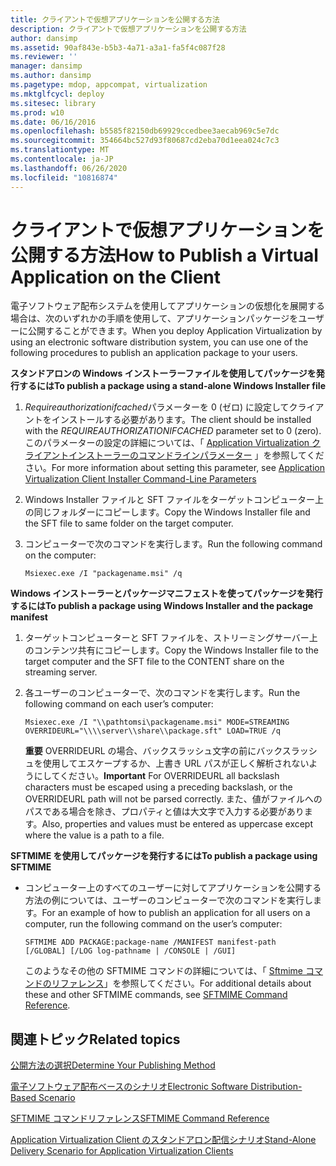 ```yaml
---
title: クライアントで仮想アプリケーションを公開する方法
description: クライアントで仮想アプリケーションを公開する方法
author: dansimp
ms.assetid: 90af843e-b5b3-4a71-a3a1-fa5f4c087f28
ms.reviewer: ''
manager: dansimp
ms.author: dansimp
ms.pagetype: mdop, appcompat, virtualization
ms.mktglfcycl: deploy
ms.sitesec: library
ms.prod: w10
ms.date: 06/16/2016
ms.openlocfilehash: b5585f82150db69929ccedbee3aecab969c5e7dc
ms.sourcegitcommit: 354664bc527d93f80687cd2eba70d1eea024c7c3
ms.translationtype: MT
ms.contentlocale: ja-JP
ms.lasthandoff: 06/26/2020
ms.locfileid: "10816874"
---
```

# <span data-ttu-id="021ff-103">クライアントで仮想アプリケーションを公開する方法</span><span class="sxs-lookup"><span data-stu-id="021ff-103">How to Publish a Virtual Application on the Client</span></span>


<span data-ttu-id="021ff-104">電子ソフトウェア配布システムを使用してアプリケーションの仮想化を展開する場合は、次のいずれかの手順を使用して、アプリケーションパッケージをユーザーに公開することができます。</span><span class="sxs-lookup"><span data-stu-id="021ff-104">When you deploy Application Virtualization by using an electronic software distribution system, you can use one of the following procedures to publish an application package to your users.</span></span>

**<span data-ttu-id="021ff-105">スタンドアロンの Windows インストーラーファイルを使用してパッケージを発行するには</span><span class="sxs-lookup"><span data-stu-id="021ff-105">To publish a package using a stand-alone Windows Installer file</span></span>**

1.  <span data-ttu-id="021ff-106">*Requireauthorizationifcached*パラメーターを 0 (ゼロ) に設定してクライアントをインストールする必要があります。</span><span class="sxs-lookup"><span data-stu-id="021ff-106">The client should be installed with the *REQUIREAUTHORIZATIONIFCACHED* parameter set to 0 (zero).</span></span> <span data-ttu-id="021ff-107">このパラメーターの設定の詳細については、「 [Application Virtualization クライアントインストーラーのコマンドラインパラメーター](application-virtualization-client-installer-command-line-parameters.md) 」を参照してください。</span><span class="sxs-lookup"><span data-stu-id="021ff-107">For more information about setting this parameter, see [Application Virtualization Client Installer Command-Line Parameters](application-virtualization-client-installer-command-line-parameters.md)</span></span>

2.  <span data-ttu-id="021ff-108">Windows Installer ファイルと SFT ファイルをターゲットコンピューター上の同じフォルダーにコピーします。</span><span class="sxs-lookup"><span data-stu-id="021ff-108">Copy the Windows Installer file and the SFT file to same folder on the target computer.</span></span>

3.  <span data-ttu-id="021ff-109">コンピューターで次のコマンドを実行します。</span><span class="sxs-lookup"><span data-stu-id="021ff-109">Run the following command on the computer:</span></span>

    `Msiexec.exe /I "packagename.msi" /q`

**<span data-ttu-id="021ff-110">Windows インストーラーとパッケージマニフェストを使ってパッケージを発行するには</span><span class="sxs-lookup"><span data-stu-id="021ff-110">To publish a package using Windows Installer and the package manifest</span></span>**

1.  <span data-ttu-id="021ff-111">ターゲットコンピューターと SFT ファイルを、ストリーミングサーバー上のコンテンツ共有にコピーします。</span><span class="sxs-lookup"><span data-stu-id="021ff-111">Copy the Windows Installer file to the target computer and the SFT file to the CONTENT share on the streaming server.</span></span>

2.  <span data-ttu-id="021ff-112">各ユーザーのコンピューターで、次のコマンドを実行します。</span><span class="sxs-lookup"><span data-stu-id="021ff-112">Run the following command on each user’s computer:</span></span>

    `Msiexec.exe /I "\\pathtomsi\packagename.msi" MODE=STREAMING  OVERRIDEURL="\\\\server\\share\\package.sft" LOAD=TRUE /q`

    <span data-ttu-id="021ff-113">**重要** OVERRIDEURL の場合、バックスラッシュ文字の前にバックスラッシュを使用してエスケープするか、上書き URL パスが正しく解析されないようにしてください。</span><span class="sxs-lookup"><span data-stu-id="021ff-113">**Important** For OVERRIDEURL all backslash characters must be escaped using a preceding backslash, or the OVERRIDEURL path will not be parsed correctly.</span></span> <span data-ttu-id="021ff-114">また、値がファイルへのパスである場合を除き、プロパティと値は大文字で入力する必要があります。</span><span class="sxs-lookup"><span data-stu-id="021ff-114">Also, properties and values must be entered as uppercase except where the value is a path to a file.</span></span>

     

**<span data-ttu-id="021ff-115">SFTMIME を使用してパッケージを発行するには</span><span class="sxs-lookup"><span data-stu-id="021ff-115">To publish a package using SFTMIME</span></span>**

-   <span data-ttu-id="021ff-116">コンピューター上のすべてのユーザーに対してアプリケーションを公開する方法の例については、ユーザーのコンピューターで次のコマンドを実行します。</span><span class="sxs-lookup"><span data-stu-id="021ff-116">For an example of how to publish an application for all users on a computer, run the following command on the user’s computer:</span></span>

    `SFTMIME ADD PACKAGE:package-name /MANIFEST manifest-path                                 [/GLOBAL] [/LOG log-pathname | /CONSOLE | /GUI]`

    <span data-ttu-id="021ff-117">このようなその他の SFTMIME コマンドの詳細については、「 [Sftmime コマンドのリファレンス](sftmime--command-reference.md)」を参照してください。</span><span class="sxs-lookup"><span data-stu-id="021ff-117">For additional details about these and other SFTMIME commands, see [SFTMIME Command Reference](sftmime--command-reference.md).</span></span>

## <span data-ttu-id="021ff-118">関連トピック</span><span class="sxs-lookup"><span data-stu-id="021ff-118">Related topics</span></span>


[<span data-ttu-id="021ff-119">公開方法の選択</span><span class="sxs-lookup"><span data-stu-id="021ff-119">Determine Your Publishing Method</span></span>](determine-your-publishing-method.md)

[<span data-ttu-id="021ff-120">電子ソフトウェア配布ベースのシナリオ</span><span class="sxs-lookup"><span data-stu-id="021ff-120">Electronic Software Distribution-Based Scenario</span></span>](electronic-software-distribution-based-scenario.md)

[<span data-ttu-id="021ff-121">SFTMIME コマンドリファレンス</span><span class="sxs-lookup"><span data-stu-id="021ff-121">SFTMIME Command Reference</span></span>](sftmime--command-reference.md)

[<span data-ttu-id="021ff-122">Application Virtualization Client のスタンドアロン配信シナリオ</span><span class="sxs-lookup"><span data-stu-id="021ff-122">Stand-Alone Delivery Scenario for Application Virtualization Clients</span></span>](stand-alone-delivery-scenario-for-application-virtualization-clients.md)

 

 





